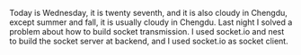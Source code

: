 Today is Wednesday, it is twenty seventh, and it is also cloudy in Chengdu, except summer and fall, it is usually cloudy in Chengdu. Last night I solved a problem about how to build socket transmission. I used socket.io and nest to build the socket server at backend, and I used socket.io as socket client.
